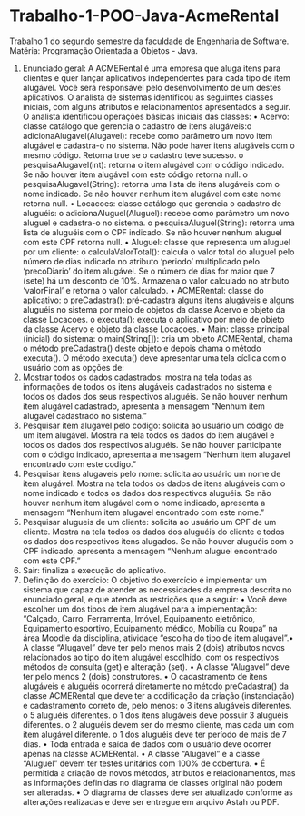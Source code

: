 # Trabalho-1-POO-Java-AcmeRental
Trabalho 1 do segundo semestre da faculdade de Engenharia de Software. Matéria: Programação Orientada a Objetos - Java.

1. Enunciado geral:
A ACMERental é uma empresa que aluga itens para clientes e quer lançar aplicativos
independentes para cada tipo de item alugável.
Você será responsável pelo desenvolvimento de um destes aplicativos.
O analista de sistemas identificou as seguintes classes iniciais, com alguns atributos e
relacionamentos apresentados a seguir.
O analista identificou operações básicas iniciais das classes:
• Acervo: classe catálogo que gerencia o cadastro de itens alugáveis:o adicionaAlugavel(Alugavel): recebe como parâmetro um novo item alugável e
cadastra-o no sistema. Não pode haver itens alugáveis com o mesmo código.
Retorna true se o cadastro teve sucesso.
o pesquisaAlugavel(int): retorna o item alugável com o código indicado. Se não
houver item alugável com este código retorna null.
o pesquisaAlugavel(String): retorna uma lista de itens alugáveis com o nome
indicado. Se não houver nenhum item alugável com este nome retorna null.
• Locacoes: classe catálogo que gerencia o cadastro de aluguéis:
o adicionaAluguel(Aluguel): recebe como parâmetro um novo aluguel e
cadastra-o no sistema.
o pesquisaAluguel(String): retorna uma lista de aluguéis com o CPF indicado.
Se não houver nenhum aluguel com este CPF retorna null.
• Aluguel: classe que representa um aluguel por um cliente:
o calculaValorTotal(): calcula o valor total do aluguel pelo número de dias
indicado no atributo ‘periodo’ multiplicado pelo ‘precoDiario’ do item alugável. Se
o número de dias for maior que 7 (sete) há um desconto de 10%. Armazena o
valor calculado no atributo ‘valorFinal’ e retorna o valor calculado.
• ACMERental: classe do aplicativo:
o preCadastra(): pré-cadastra alguns itens alugáveis e alguns aluguéis no
sistema por meio de objetos da classe Acervo e objeto da classe Locacoes.
o executa(): executa o aplicativo por meio de objeto da classe Acervo e objeto da
classe Locacoes.
• Main: classe principal (inicial) do sistema:
o main(String[]): cria um objeto ACMERental, chama o método preCadastra()
deste objeto e depois chama o método executa().
O método executa() deve apresentar uma tela cíclica com o usuário com as opções de:
1. Mostrar todos os dados cadastrados: mostra na tela todas as informações de
todos os itens alugáveis cadastrados no sistema e todos os dados dos seus
respectivos aluguéis. Se não houver nenhum item alugável cadastrado, apresenta
a mensagem “Nenhum item alugavel cadastrado no sistema.”
2. Pesquisar item alugavel pelo codigo: solicita ao usuário um código de um item
alugável. Mostra na tela todos os dados do item alugável e todos os dados dos
respectivos aluguéis. Se não houver participante com o código indicado, apresenta
a mensagem “Nenhum item alugavel encontrado com este codigo.”
3. Pesquisar itens alugaveis pelo nome: solicita ao usuário um nome de item
alugável. Mostra na tela todos os dados de itens alugáveis com o nome indicado e
todos os dados dos respectivos aluguéis. Se não houver nenhum item alugável
com o nome indicado, apresenta a mensagem “Nenhum item alugavel encontrado
com este nome.”
4. Pesquisar alugueis de um cliente: solicita ao usuário um CPF de um cliente.
Mostra na tela todos os dados dos aluguéis do cliente e todos os dados dos
respectivos itens alugados. Se não houver aluguéis com o CPF indicado, apresenta
a mensagem “Nenhum aluguel encontrado com este CPF.”
5. Sair: finaliza a execução do aplicativo.
2. Definição do exercício:
O objetivo do exercício é implementar um sistema que capaz de atender as necessidades
da empresa descrita no enunciado geral, e que atenda as restrições que a seguir:
• Você deve escolher um dos tipos de item alugável para a implementação: “Calçado,
Carro, Ferramenta, Imóvel, Equipamento eletrônico, Equipamento esportivo,
Equipamento médico, Mobília ou Roupa” na área Moodle da disciplina, atividade “escolha
do tipo de item alugável”.• A classe “Alugavel” deve ter pelo menos mais 2 (dois) atributos novos relacionados ao
tipo do item alugável escolhido, com os respectivos métodos de consulta (get) e alteração
(set).
• A classe “Alugavel” deve ter pelo menos 2 (dois) construtores.
• O cadastramento de itens alugáveis e aluguéis ocorrerá diretamente no método
preCadastra() da classe ACMERental que deve ter a codificação da criação
(instanciação) e cadastramento correto de, pelo menos:
o 3 itens alugáveis diferentes.
o 5 aluguéis diferentes.
o 1 dos itens alugáveis deve possuir 3 aluguéis diferentes.
o 2 aluguéis devem ser do mesmo cliente, mas cada um com item alugável diferente.
o 1 dos aluguéis deve ter período de mais de 7 dias.
• Toda entrada e saída de dados com o usuário deve ocorrer apenas na classe
ACMERental.
• A classe “Alugavel” e a classe “Aluguel” devem ter testes unitários com 100% de
cobertura.
• É permitida a criação de novos métodos, atributos e relacionamentos, mas as
informações definidas no diagrama de classes original não podem ser alteradas.
• O diagrama de classes deve ser atualizado conforme as alterações realizadas e deve ser
entregue em arquivo Astah ou PDF.
